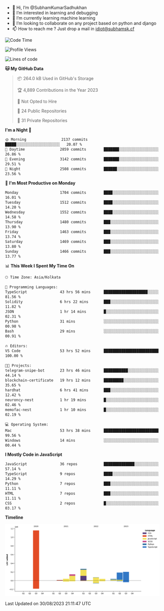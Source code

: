 - 👋 Hi, I’m @SubhamKumarSadhukhan
- 👀 I’m interested in learning and debugging
- 🌱 I’m currently learning machine learning
- 💞️ I’m looking to collaborate on any project based on python and django
- 📫 How to reach me ?
      Just drop a mail in idiot@subhamsk.cf

<!---
SubhamKumarSadhukhan/SubhamKumarSadhukhan is a ✨ special ✨ repository because its `README.md` (this file) appears on your GitHub profile.
You can click the Preview link to take a look at your changes.
--->


<!--START_SECTION:waka-->
![Code Time](http://img.shields.io/badge/Code%20Time-1%2C540%20hrs%201%20min-blue)

![Profile Views](http://img.shields.io/badge/Profile%20Views-14-blue)

![Lines of code](https://img.shields.io/badge/From%20Hello%20World%20I%27ve%20Written-2.2%20million%20lines%20of%20code-blue)

**🐱 My GitHub Data** 

> 📦 264.0 kB Used in GitHub's Storage 
 > 
> 🏆 4,889 Contributions in the Year 2023
 > 
> 🚫 Not Opted to Hire
 > 
> 📜 24 Public Repositories 
 > 
> 🔑 31 Private Repositories 
 > 
**I'm a Night 🦉** 

```text
🌞 Morning                2137 commits        █████░░░░░░░░░░░░░░░░░░░░   20.07 % 
🌆 Daytime                2859 commits        ███████░░░░░░░░░░░░░░░░░░   26.86 % 
🌃 Evening                3142 commits        ███████░░░░░░░░░░░░░░░░░░   29.51 % 
🌙 Night                  2508 commits        ██████░░░░░░░░░░░░░░░░░░░   23.56 % 
```
📅 **I'm Most Productive on Monday** 

```text
Monday                   1704 commits        ████░░░░░░░░░░░░░░░░░░░░░   16.01 % 
Tuesday                  1512 commits        ████░░░░░░░░░░░░░░░░░░░░░   14.20 % 
Wednesday                1552 commits        ████░░░░░░░░░░░░░░░░░░░░░   14.58 % 
Thursday                 1480 commits        ███░░░░░░░░░░░░░░░░░░░░░░   13.90 % 
Friday                   1463 commits        ███░░░░░░░░░░░░░░░░░░░░░░   13.74 % 
Saturday                 1469 commits        ███░░░░░░░░░░░░░░░░░░░░░░   13.80 % 
Sunday                   1466 commits        ███░░░░░░░░░░░░░░░░░░░░░░   13.77 % 
```


📊 **This Week I Spent My Time On** 

```text
🕑︎ Time Zone: Asia/Kolkata

💬 Programming Languages: 
TypeScript               43 hrs 56 mins      ████████████████████░░░░░   81.56 % 
Solidity                 6 hrs 22 mins       ███░░░░░░░░░░░░░░░░░░░░░░   11.82 % 
JSON                     1 hr 14 mins        █░░░░░░░░░░░░░░░░░░░░░░░░   02.31 % 
Python                   31 mins             ░░░░░░░░░░░░░░░░░░░░░░░░░   00.98 % 
Bash                     29 mins             ░░░░░░░░░░░░░░░░░░░░░░░░░   00.91 % 

🔥 Editors: 
VS Code                  53 hrs 52 mins      █████████████████████████   100.00 % 

🐱‍💻 Projects: 
telegram-snipe-bot       23 hrs 46 mins      ███████████░░░░░░░░░░░░░░   44.14 % 
blockchain-certificate   19 hrs 12 mins      █████████░░░░░░░░░░░░░░░░   35.65 % 
hardhat                  6 hrs 41 mins       ███░░░░░░░░░░░░░░░░░░░░░░   12.42 % 
neuroncy-nest            1 hr 19 mins        █░░░░░░░░░░░░░░░░░░░░░░░░   02.46 % 
memofac-nest             1 hr 10 mins        █░░░░░░░░░░░░░░░░░░░░░░░░   02.19 % 

💻 Operating System: 
Mac                      53 hrs 38 mins      █████████████████████████   99.56 % 
Windows                  14 mins             ░░░░░░░░░░░░░░░░░░░░░░░░░   00.44 % 
```

**I Mostly Code in JavaScript** 

```text
JavaScript               36 repos            ██████████████░░░░░░░░░░░   57.14 % 
TypeScript               9 repos             ████░░░░░░░░░░░░░░░░░░░░░   14.29 % 
Python                   7 repos             ███░░░░░░░░░░░░░░░░░░░░░░   11.11 % 
HTML                     7 repos             ███░░░░░░░░░░░░░░░░░░░░░░   11.11 % 
CSS                      2 repos             █░░░░░░░░░░░░░░░░░░░░░░░░   03.17 % 
```



**Timeline**

![Lines of Code chart](https://raw.githubusercontent.com/SubhamKumarSadhukhan/SubhamKumarSadhukhan/main/assets/bar_graph.png)


 Last Updated on 30/08/2023 21:11:47 UTC
<!--END_SECTION:waka-->
